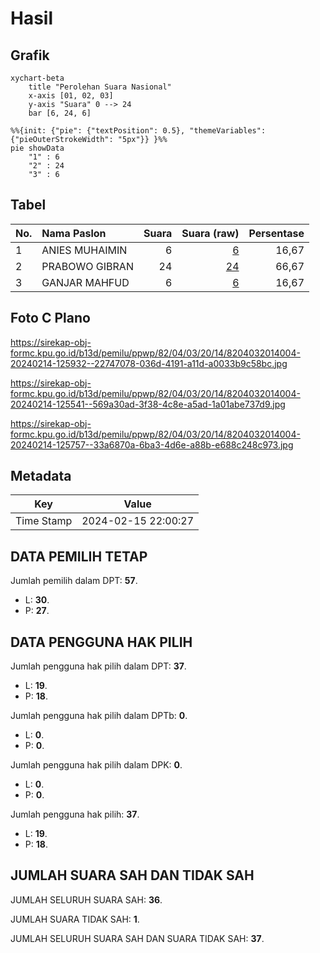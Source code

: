 # Hasil

## Grafik

```mermaid
xychart-beta
    title "Perolehan Suara Nasional"
    x-axis [01, 02, 03]
    y-axis "Suara" 0 --> 24
    bar [6, 24, 6]
```

```mermaid
%%{init: {"pie": {"textPosition": 0.5}, "themeVariables": {"pieOuterStrokeWidth": "5px"}} }%%
pie showData
    "1" : 6
    "2" : 24
    "3" : 6
```

## Tabel

| No. | Nama Paslon    | Suara | Suara (raw) | Persentase |
|:--- |:-------------- | -----:| -----------:| ----------:|
| 1   | ANIES MUHAIMIN | 6     | [6][p-1]    | 16,67      |
| 2   | PRABOWO GIBRAN | 24    | [24][p-2]   | 66,67      |
| 3   | GANJAR MAHFUD  | 6     | [6][p-3]    | 16,67      |


[p-1]: https://github.com/gigit-pemilu/pemilu-2024/blob/main/pilpres/hitung-suara/sub/82-maluku-utara/sub/04-halmahera-selatan/sub/03-gane-timur/sub/2014-sumber-makmur/sub/004-tps/sub/paslon-1.txt
[p-2]: https://github.com/gigit-pemilu/pemilu-2024/blob/main/pilpres/hitung-suara/sub/82-maluku-utara/sub/04-halmahera-selatan/sub/03-gane-timur/sub/2014-sumber-makmur/sub/004-tps/sub/paslon-2.txt
[p-3]: https://github.com/gigit-pemilu/pemilu-2024/blob/main/pilpres/hitung-suara/sub/82-maluku-utara/sub/04-halmahera-selatan/sub/03-gane-timur/sub/2014-sumber-makmur/sub/004-tps/sub/paslon-3.txt

## Foto C Plano

https://sirekap-obj-formc.kpu.go.id/b13d/pemilu/ppwp/82/04/03/20/14/8204032014004-20240214-125932--22747078-036d-4191-a11d-a0033b9c58bc.jpg

https://sirekap-obj-formc.kpu.go.id/b13d/pemilu/ppwp/82/04/03/20/14/8204032014004-20240214-125541--569a30ad-3f38-4c8e-a5ad-1a01abe737d9.jpg

https://sirekap-obj-formc.kpu.go.id/b13d/pemilu/ppwp/82/04/03/20/14/8204032014004-20240214-125757--33a6870a-6ba3-4d6e-a88b-e688c248c973.jpg


## Metadata

| Key        | Value               |
| ---------- | ------------------- |
| Time Stamp | 2024-02-15 22:00:27 |


## DATA PEMILIH TETAP

Jumlah pemilih dalam DPT: **57**.
 * L: **30**.
 * P: **27**.

## DATA PENGGUNA HAK PILIH

Jumlah pengguna hak pilih dalam DPT: **37**.
 * L: **19**.
 * P: **18**.

Jumlah pengguna hak pilih dalam DPTb: **0**.
 * L: **0**.
 * P: **0**.

Jumlah pengguna hak pilih dalam DPK: **0**.
 * L: **0**.
 * P: **0**.

Jumlah pengguna hak pilih: **37**.
 * L: **19**.
 * P: **18**.

## JUMLAH SUARA SAH DAN TIDAK SAH

JUMLAH SELURUH SUARA SAH: **36**.

JUMLAH SUARA TIDAK SAH: **1**.

JUMLAH SELURUH SUARA SAH DAN SUARA TIDAK SAH: **37**.



